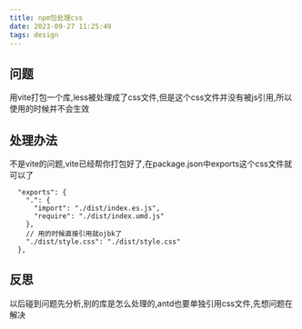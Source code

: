 ```yaml
---
title: npm包处理css
date: 2023-09-27 11:25:49
tags: design
---
```


## 问题

用vite打包一个库,less被处理成了css文件,但是这个css文件并没有被js引用,所以使用的时候并不会生效

## 处理办法

不是vite的问题,vite已经帮你打包好了,在package.json中exports这个css文件就可以了

```
  "exports": {
    ".": {
      "import": "./dist/index.es.js",
      "require": "./dist/index.umd.js"
    },
    // 用的时候直接引用就ojbk了
    "./dist/style.css": "./dist/style.css"
  },
```

## 反思

以后碰到问题先分析,别的库是怎么处理的,antd也要单独引用css文件,先想问题在解决